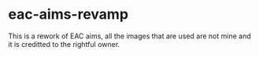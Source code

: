 # eac-aims-revamp
This is a rework of EAC aims, all the images that are used are not mine and it is creditted to the rightful owner.
